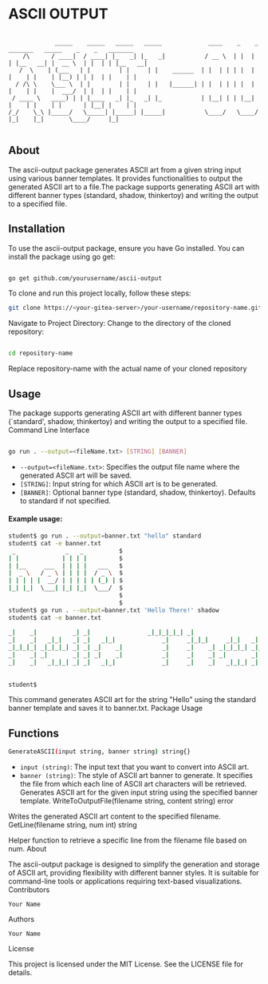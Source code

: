 # ASCII OUTPUT
```

             _____    _____   _____   _____             ____    _    _   _______   _____    _    _   _______  
    /\      / ____|  / ____| |_   _| |_   _|           / __ \  | |  | | |__   __| |  __ \  | |  | | |__   __| 
   /  \    | (___   | |        | |     | |    ______  | |  | | | |  | |    | |    | |__) | | |  | |    | |    
  / /\ \    \___ \  | |        | |     | |   |______| | |  | | | |  | |    | |    |  ___/  | |  | |    | |    
 / ____ \   ____) | | |____   _| |_   _| |_           | |__| | | |__| |    | |    | |      | |__| |    | |    
/_/    \_\ |_____/   \_____| |_____| |_____|           \____/   \____/     |_|    |_|       \____/     |_|    
                                                                                                              

```

## About

The ascii-output package generates ASCII art from a given string input using various banner templates. It provides functionalities to output the generated ASCII art to a file.The package supports generating ASCII art with different banner types (standard, shadow, thinkertoy) and writing the output to a specified file.



## Installation

To use the ascii-output package, ensure you have Go installed. You can install the package using go get:

```bash

go get github.com/yourusername/ascii-output
```
To clone and run this project locally, follow these steps:
```bash
git clone https://<your-gitea-server>/your-username/repository-name.git
```
Navigate to Project Directory:
Change to the directory of the cloned repository:

```bash

cd repository-name
```

Replace repository-name with the actual name of your cloned repository


## Usage

The package supports generating ASCII art with different banner types (`standard', shadow, thinkertoy) and writing the output to a specified file.
Command Line Interface

``` bash

go run . --output=<fileName.txt> [STRING] [BANNER]
```

* `--output=<fileName.txt>`: Specifies the output file name where the generated ASCII art will be saved.
* `[STRING]`: Input string for which ASCII art is to be generated.
* ``[BANNER]``: Optional banner type (standard, shadow, thinkertoy). Defaults to standard if not specified.

#### Example usage:

```bash
student$ go run . --output=banner.txt "hello" standard
student$ cat -e banner.txt
 _              _   _          $
| |            | | | |         $
| |__     ___  | | | |   ___   $
|  _ \   / _ \ | | | |  / _ \  $
| | | | |  __/ | | | | | (_) | $
|_| |_|  \___| |_| |_|  \___/  $
                               $
                               $
student$ go run . --output=banner.txt 'Hello There!' shadow
student$ cat -e banner.txt
                                                                                         $
_|    _|          _| _|                _|_|_|_|_| _|                                  _| $
_|    _|   _|_|   _| _|   _|_|             _|     _|_|_|     _|_|   _|  _|_|   _|_|   _| $
_|_|_|_| _|_|_|_| _| _| _|    _|           _|     _|    _| _|_|_|_| _|_|     _|_|_|_| _| $
_|    _| _|       _| _| _|    _|           _|     _|    _| _|       _|       _|          $
_|    _|   _|_|_| _| _|   _|_|             _|     _|    _|   _|_|_| _|         _|_|_| _| $
                                                                                         $
                                                                                         $
student$
```
This command generates ASCII art for the string "Hello" using the standard banner template and saves it to banner.txt.
Package Usage


## Functions
```bash 
GenerateASCII(input string, banner string) string{}
```
* `input (string)`: The input text that you want to convert into ASCII art.
* `banner (string)`: The style of ASCII art banner to generate. It specifies the file from which each line of ASCII art characters will be retrieved.
Generates ASCII art for the given input string using the specified banner template.
WriteToOutputFile(filename string, content string) error

Writes the generated ASCII art content to the specified filename.
GetLine(filename string, num int) string

Helper function to retrieve a specific line from the filename file based on num.
About

The ascii-output package is designed to simplify the generation and storage of ASCII art, providing flexibility with different banner styles. It is suitable for command-line tools or applications requiring text-based visualizations.
Contributors

    Your Name

Authors

    Your Name

License

This project is licensed under the MIT License. See the LICENSE file for details.

